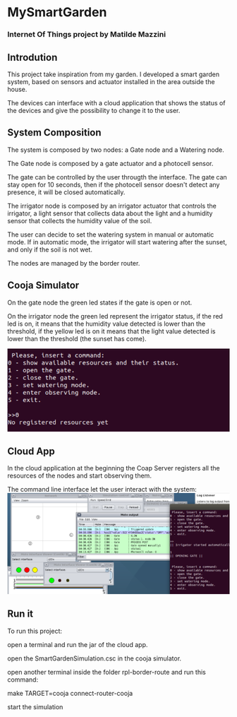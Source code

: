 # MySmartGarden

### Internet Of Things project by Matilde Mazzini


## Introdution
This project take inspiration from my garden. I developed a smart garden system, based on sensors and actuator installed in the area outside the house.

The devices can interface with a cloud application that shows the status of the devices and give the possibility to change it to the user.

## System Composition

The system is composed by two nodes:
a Gate node and a Watering node.

The Gate node is composed by a gate actuator and a photocell sensor.

The gate can be controlled by the user througth the interface. The gate can stay open for 10 seconds, then if the photocell sensor doesn't detect any presence, it will be closed automatically.

The irrigator node is composed by an irrigator actuator that controls the irrigator, a light sensor that collects data about the light and a humidity sensor that collects the humidity value of the soil.

The user can decide to set the watering system in manual or automatic mode.
If in automatic mode, the irrigator will start watering after the sunset, and only if the soil is not wet. 

The nodes are managed by the border router.

## Cooja Simulator
On the gate node the green led states if the gate is open or not.

On the irrigator node the green led represent the irrigator status, if the red led is on, it means that the humidity value detected is lower than the threshold, if the yellow led is on it means that the light value detected is lower than the threshold (the sunset has come). 

![cooja](/doc/cooja.png)

## Cloud App
In the cloud application at the beginning the Coap Server registers all the resources of the nodes and start observing them.

The command line interface let the user interact with the system:
![cli](/doc/cli.png)



## Run it
To run this project:

open a terminal and run the jar of the cloud app.

open the SmartGardenSimulation.csc in the cooja simulator.

open another terminal inside the folder rpl-border-route and run this command:

make TARGET=cooja connect-router-cooja

start the simulation
